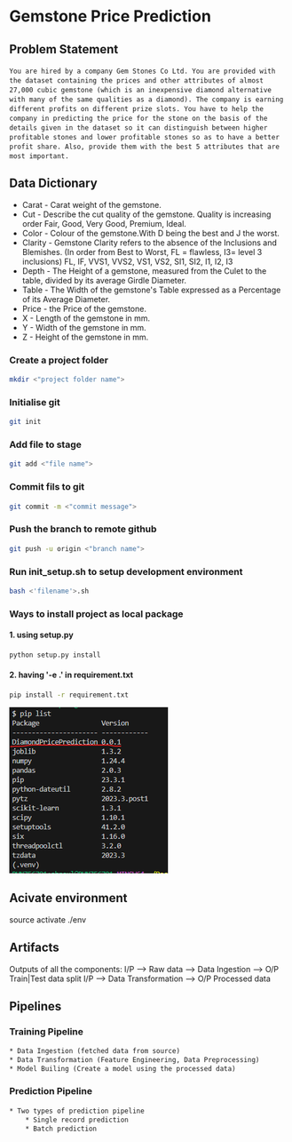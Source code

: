 # Gemstone Price Prediction

## Problem Statement

```You are hired by a company Gem Stones Co Ltd. You are provided with the dataset containing the prices and other attributes of almost 27,000 cubic gemstone (which is an inexpensive diamond alternative with many of the same qualities as a diamond). The company is earning different profits on different prize slots. You have to help the company in predicting the price for the stone on the basis of the details given in the dataset so it can distinguish between higher profitable stones and lower profitable stones so as to have a better profit share. Also, provide them with the best 5 attributes that are most important.```

## Data Dictionary

* Carat	- Carat weight of the gemstone.
* Cut - Describe the cut quality of the gemstone. Quality is increasing order Fair, Good, Very Good, Premium, Ideal.
* Color - Colour of the gemstone.With D being the best and J the worst.
* Clarity - Gemstone Clarity refers to the absence of the Inclusions and Blemishes. (In order from Best to Worst, FL = flawless, I3= level 3 inclusions) FL, IF, VVS1, VVS2, VS1, VS2, SI1, SI2, I1, I2, I3
* Depth	- The Height of a gemstone, measured from the Culet to the table, divided by its average Girdle Diameter.
* Table - The Width of the gemstone's Table expressed as a Percentage of its Average Diameter.
* Price	- the Price of the gemstone.
* X	- Length of the gemstone in mm.
* Y	- Width of the gemstone in mm.
* Z	- Height of the gemstone in mm.


### Create a project folder
```bash
mkdir <"project folder name">
```

### Initialise git
```bash
git init
```

### Add file to stage
```bash
git add <"file name">
```

### Commit fils to git
```bash
git commit -m <"commit message">
```

### Push the branch to remote github
```bash
git push -u origin <"branch name">
```

### Run init_setup.sh to setup development environment
```bash
bash <'filename'>.sh
```
### Ways to install project as local package
#### 1. using setup.py
```bash
python setup.py install
```
#### 2. having '-e .' in requirement.txt 
```bash
pip install -r requirement.txt
```

![installed project as local package](image.png)

## Acivate environment
source activate ./env

## Artifacts
Outputs of all the components:
I/P --> Raw data --> Data Ingestion --> O/P Train|Test data split
I/P --> Data Transformation --> O/P Processed data

## Pipelines
### Training Pipeline
    * Data Ingestion (fetched data from source)
    * Data Transformation (Feature Engineering, Data Preprocessing)
    * Model Builing (Create a model using the processed data)

### Prediction Pipeline
    * Two types of prediction pipeline
        * Single record prediction
        * Batch prediction


